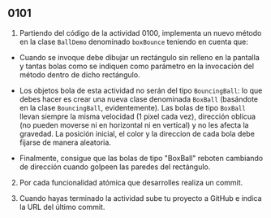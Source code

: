 ## 0101

1. Partiendo del código de la actividad 0100, implementa un nuevo método en la clase `BallDemo` denominado `boxBounce` teniendo en cuenta que:

  - Cuando se invoque debe dibujar un rectángulo sin relleno en la pantalla y tantas bolas como se indiquen como parámetro en la invocación del método dentro de dicho rectángulo. 
  
  - Los objetos bola de esta actividad no serán del tipo `BouncingBall`: lo que debes hacer es crear una nueva clase denominada `BoxBall` (basándote en la clase `BouncingBall`, evidentemente). Las bolas de tipo `BoxBall` llevan siempre la misma velocidad (1 pixel cada vez), dirección oblicua (no pueden moverse ni en horizontal ni en vertical) y no les afecta la gravedad. La posición inicial, el color y la direccion de cada bola debe fijarse de manera aleatoria.
  
  - Finalmente, consigue que las bolas de tipo "BoxBall" reboten cambiando de dirección cuando golpeen las paredes del rectángulo. 

2. Por cada funcionalidad atómica que desarrolles realiza un commit.

3. Cuando hayas terminado la actividad sube tu proyecto a GitHub e indica la URL del último commit.
